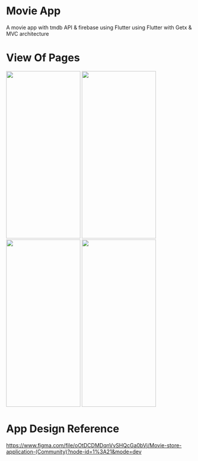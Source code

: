 # Movie App
A movie app with tmdb API & firebase using Flutter using Flutter with Getx & MVC architecture

# View Of Pages
<img src= "https://github.com/zakoraa/movie-app/assets/129678009/c685a3a5-2319-46a8-bc87-82adf5300e0b"  height = "450" width = "200"/>
<img src= "https://github.com/zakoraa/movie-app/assets/129678009/51242e52-5bfb-4a9c-a205-45f5296e025d"  height = "450" width = "200"/>
<img src= "https://github.com/zakoraa/movie-app/assets/129678009/4b15e6b0-4d57-4793-97bd-5d90bc2a79cd"  height = "450" width = "200"/>
<img src= "https://github.com/zakoraa/movie-app/assets/129678009/b2758414-b9ad-4e23-998b-a994e3ede23b"  height = "450" width = "200"/>

# App Design Reference
https://www.figma.com/file/oOtDCDMDqnVvSHQcGa0bVj/Movie-store-application-(Community)?node-id=1%3A21&mode=dev
